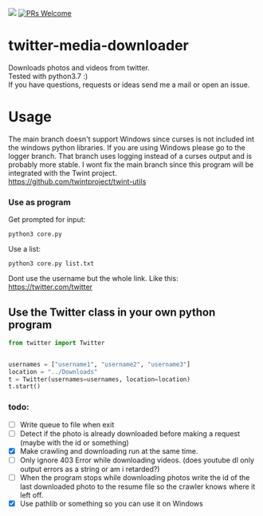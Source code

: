 ![](https://img.shields.io/github/last-commit/11philip22/twitter-media-downloader)
[![PRs Welcome](https://img.shields.io/badge/PRs-welcome-brightgreen.svg?style=flat-square)](http://makeapullrequest.com)

# twitter-media-downloader
Downloads photos and videos from twitter. <br/>
Tested with python3.7 :) <br/>
If you have questions, requests or ideas send me a mail or open an issue.
# Usage
The main branch doesn't support Windows since curses is not included int the windows python libraries.
If you are using Windows please go to the logger branch. That branch uses logging instead of a curses output and is probably more stable. 
I wont fix the main branch since this program will be integrated with the Twint project.  
https://github.com/twintproject/twint-utils

### Use as program
Get prompted for input:
```
python3 core.py
```
Use a list:
```
python3 core.py list.txt
```
Dont use the username but the whole link. Like this: https://twitter.com/twitter
## Use the Twitter class in your own python program
``` python
from twitter import Twitter


usernames = ["username1", "username2", "username3"]
location = "../Downloads"
t = Twitter(usernames=usernames, location=location)
t.start()
```
### todo:
- [ ] Write queue to file when exit
- [ ] Detect if the photo is already downloaded before making a request (maybe with the id or something)
- [x] Make crawling and downloading run at the same time.
- [ ] Only ignore 403 Error while downloading videos. (does youtube dl only output errors as a string or am i retarded?)
- [ ] When the program stops while downloading photos write the id of the last downloaded photo to the resume file so the crawler knows where it left off.
- [x] Use pathlib or something so you can use it on Windows
